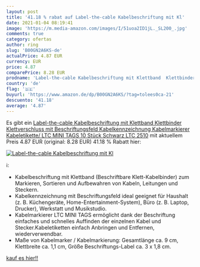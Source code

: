 ```yaml
---
layout: post
title: '41.18 % rabat auf Label-the-cable Kabelbeschriftung mit Kl'
date: 2021-01-04 08:19:41
image: 'https://m.media-amazon.com/images/I/51uoa2ID1jL._SL200_.jpg'
comments: true
category: ofertas
author: ring
slug: 'B00GN2A6KS-de'
actualPrice: 4.87 EUR
currency: EUR
price: 4.87
comparePrice: 8.28 EUR
prodname: 'Label-the-cable Kabelbeschriftung mit Klettband  Klettbinder  Klettverschluss  mit Beschriftungsfeld  Kabelkennzeichnung  Kabelmarkierer  Kabeletikette/ LTC MINI TAGS  10 Stück  Schwarz  LTC 2510'
country: 'de'
flag: '🇩🇪'
buyurl: 'https://www.amazon.de/dp/B00GN2A6KS/?tag=tolees0ca-21'
descuento: '41.18'
average: '4.87'
---
```


Es gibt ein [Label-the-cable Kabelbeschriftung mit Klettband  Klettbinder  Klettverschluss  mit Beschriftungsfeld  Kabelkennzeichnung  Kabelmarkierer  Kabeletikette/ LTC MINI TAGS  10 Stück  Schwarz  LTC 2510](https://www.amazon.de/dp/B00GN2A6KS/?tag=tolees0ca-21) mit aktuellem Preis 4.87 EUR (original: 8.28 EUR) 41.18 % Rabatt hier:

[![Label-the-cable Kabelbeschriftung mit Kl](https://m.media-amazon.com/images/I/51uoa2ID1jL._SL200_.jpg)](https://www.amazon.de/dp/B00GN2A6KS/?tag=tolees0ca-21)

ℹ️:

- Kabelbeschriftung mit Klettband (Beschriftbare Klett-Kabelbinder) zum Markieren, Sortieren und Aufbewahren von Kabeln, Leitungen und Steckern.
- Kabelkennzeichnung mit Beschriftungsfeld ideal geeignet für Haushalt (z. B. Küchengeräte, Home-Entertainment-System), Büro (z. B. Laptop, Drucker), Werkstatt und Musikstudio.
- Kabelmarkierer LTC MINI TAGS ermöglicht dank der Beschriftung einfaches und schnelles Auffinden der einzelnen Kabel und Stecker.Kabeletiketten einfach Anbringen und Entfernen, wiederverwendbar.
- Maße von Kabelmarker / Kabelmarkierung: Gesamtlänge ca. 9 cm, Klettbreite ca. 1,1 cm, Größe Beschriftungs-Label ca. 3 x 1,8 cm.

[kauf es hier!!](https://www.amazon.de/dp/B00GN2A6KS/?tag=tolees0ca-21)
